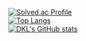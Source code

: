 [![Solved.ac Profile](http://mazassumnida.wtf/api/v2/generate_badge?boj=akhack1231)](https://solved.ac/akhack1231/)<br/>
[![Top Langs](https://github-readme-stats.vercel.app/api/top-langs/?username=DKL1231)](https://github.com/DKL1231/github-readme-stats)<br/>
[![DKL's GitHub stats](https://github-readme-stats.vercel.app/api?username=DKL1231)](https://github.com/DKL1231/github-readme-stats)<br/>

<!--
**DKL1231/DKL1231** is a ✨ _special_ ✨ repository because its `README.md` (this file) appears on your GitHub profile.

Here are some ideas to get you started:

- 🔭 I’m currently working on ...
- 🌱 I’m currently learning ...
- 👯 I’m looking to collaborate on ...
- 🤔 I’m looking for help with ...
- 💬 Ask me about ...
- 📫 How to reach me: ...
- 😄 Pronouns: ...
- ⚡ Fun fact: ...
-->
